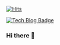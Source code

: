 [![Hits](https://hits.seeyoufarm.com/api/count/incr/badge.svg?url=https%3A%2F%2Frmfls2017.github.com)](https://hits.seeyoufarm.com)                       

[![Tech Blog Badge](http://img.shields.io/badge/-Tech%20blog-black?style=flat-square&logo=github&link=https://rmfls2017.github.io/)](https://rmfls2017.github.io/)
### Hi there 👋

<!--
**rmfls2017/rmfls2017** is a ✨ _special_ ✨ repository because its `README.md` (this file) appears on your GitHub profile.

Here are some ideas to get you started:

- 🔭 I’m currently working on ...
- 🌱 I’m currently learning ...
- 👯 I’m looking to collaborate on ...
- 🤔 I’m looking for help with ...
- 💬 Ask me about ...
- 📫 How to reach me: ...
- 😄 Pronouns: ...
- ⚡ Fun fact: ...
-->

